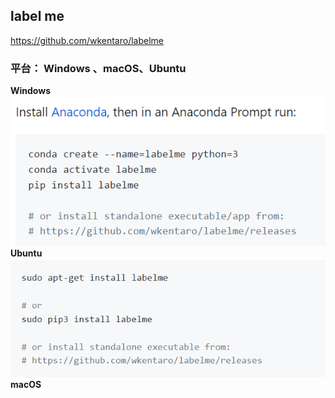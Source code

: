 ## label me
https://github.com/wkentaro/labelme
### 平台： Windows 、macOS、Ubuntu
 **Windows**
 ![](https://raw.githubusercontent.com/LIUQI-creat/pic/main/20221109160749.png)
**Ubuntu**
![](https://raw.githubusercontent.com/LIUQI-creat/pic/main/20221109160900.png)
**macOS**


<!--stackedit_data:
eyJoaXN0b3J5IjpbLTI5OTMzMjc2N119
-->